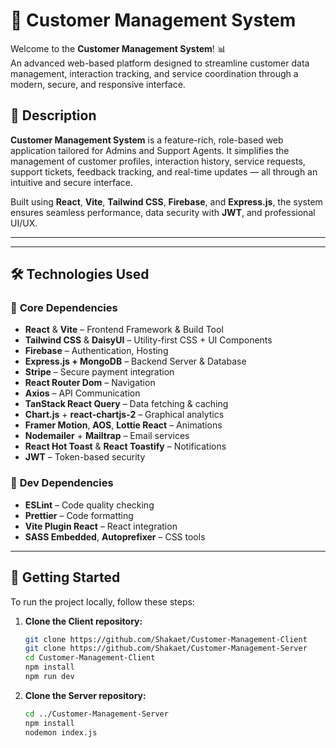 # 💼 **Customer Management System**

Welcome to the **Customer Management System**! 📊  
An advanced web-based platform designed to streamline customer data management, interaction tracking, and service coordination through a modern, secure, and responsive interface.


## 📝 **Description**

**Customer Management System** is a feature-rich, role-based web application tailored for Admins and Support Agents. It simplifies the management of customer profiles, interaction history, service requests, support tickets, feedback tracking, and real-time updates — all through an intuitive and secure interface.

Built using **React**, **Vite**, **Tailwind CSS**, **Firebase**, and **Express.js**, the system ensures seamless performance, data security with **JWT**, and professional UI/UX.

---




---

## 🛠️ **Technologies Used**

### 🧩 **Core Dependencies**
- **React** & **Vite** – Frontend Framework & Build Tool  
- **Tailwind CSS** & **DaisyUI** – Utility-first CSS + UI Components  
- **Firebase** – Authentication, Hosting  
- **Express.js + MongoDB** – Backend Server & Database  
- **Stripe** – Secure payment integration  
- **React Router Dom** – Navigation  
- **Axios** – API Communication  
- **TanStack React Query** – Data fetching & caching  
- **Chart.js** + **react-chartjs-2** – Graphical analytics  
- **Framer Motion**, **AOS**, **Lottie React** – Animations  
- **Nodemailer** + **Mailtrap** – Email services  
- **React Hot Toast** & **React Toastify** – Notifications  
- **JWT** – Token-based security

### 🧪 **Dev Dependencies**
- **ESLint** – Code quality checking  
- **Prettier** – Code formatting  
- **Vite Plugin React** – React integration  
- **SASS Embedded**, **Autoprefixer** – CSS tools

---

## 🚀 **Getting Started**

To run the project locally, follow these steps:

1. **Clone the Client repository:**
   ```bash
   git clone https://github.com/Shakaet/Customer-Management-Client
   git clone https://github.com/Shakaet/Customer-Management-Server
   cd Customer-Management-Client
   npm install
   npm run dev

2. **Clone the Server repository:**
   ```bash
   cd ../Customer-Management-Server
   npm install
   nodemon index.js

